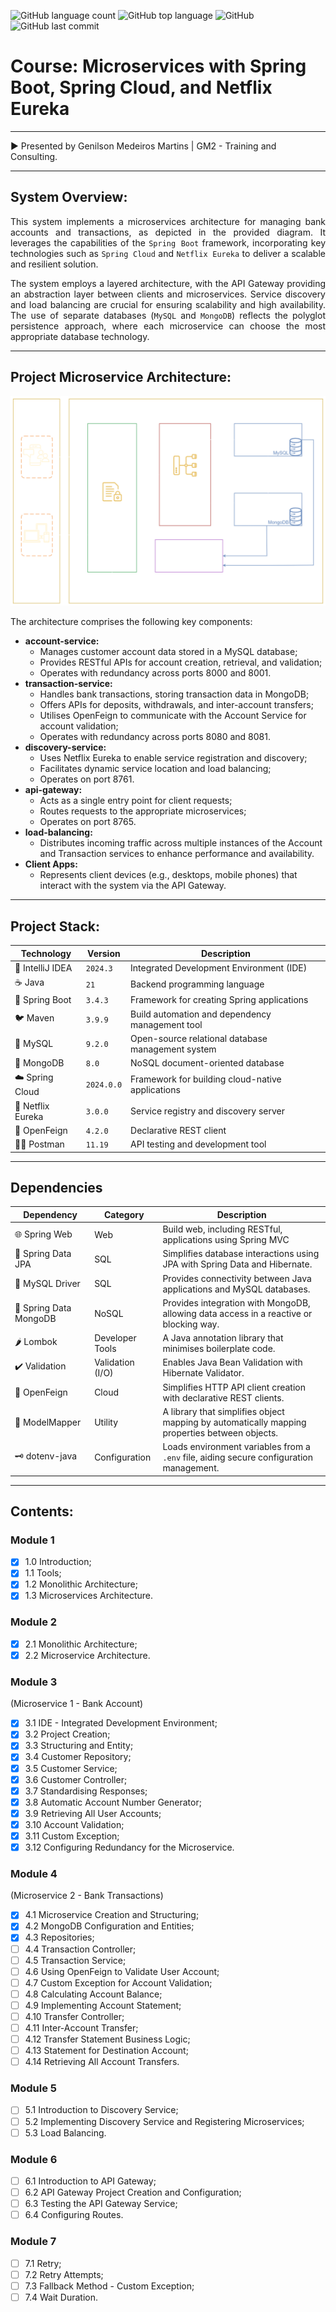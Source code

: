 ![GitHub language count](https://img.shields.io/github/languages/count/souzafcharles/Microservice-Architecture-Java-Spring)
![GitHub top language](https://img.shields.io/github/languages/top/souzafcharles/Microservice-Architecture-Java-Spring)
![GitHub](https://img.shields.io/github/license/souzafcharles/Microservice-Architecture-Java-Spring)
![GitHub last commit](https://img.shields.io/github/last-commit/souzafcharles/Microservice-Architecture-Java-Spring)

# Course: Microservices with Spring Boot, Spring Cloud, and Netflix Eureka

***
▶️ Presented by Genilson Medeiros Martins | GM2 - Training and Consulting.
***

## System Overview:

<p align="justify">
This system implements a microservices architecture for managing bank accounts and transactions, as depicted in the provided diagram. It leverages the capabilities of the <code>Spring Boot</code> framework, incorporating key technologies such as <code>Spring Cloud</code> and <code>Netflix Eureka</code> to deliver a scalable and resilient solution.
</p>

<p align="justify">
The system employs a layered architecture, with the API Gateway providing an abstraction layer between clients and microservices. Service discovery and load balancing are crucial for ensuring scalability and high availability. The use of separate databases (<code>MySQL</code> and <code>MongoDB</code>) reflects the polyglot persistence approach, where each microservice can choose the most appropriate database technology.
</p>

***
## Project Microservice Architecture:

![Microservice Architecture](https://github.com/souzafcharles/Microservice-Architecture-Java-Spring/blob/main/account-service/src/main/resources/static/images/microservice-architecture.png)

The architecture comprises the following key components:

* **account-service:**
    * Manages customer account data stored in a MySQL database;
    * Provides RESTful APIs for account creation, retrieval, and validation;
    * Operates with redundancy across ports 8000 and 8001.
* **transaction-service:**
    * Handles bank transactions, storing transaction data in MongoDB;
    * Offers APIs for deposits, withdrawals, and inter-account transfers;
    * Utilises OpenFeign to communicate with the Account Service for account validation;
    * Operates with redundancy across ports 8080 and 8081.
* **discovery-service:**
    * Uses Netflix Eureka to enable service registration and discovery;
    * Facilitates dynamic service location and load balancing;
    * Operates on port 8761.
* **api-gateway:**
    * Acts as a single entry point for client requests;
    * Routes requests to the appropriate microservices;
    * Operates on port 8765.
* **load-balancing:**
    * Distributes incoming traffic across multiple instances of the Account and Transaction services to enhance
      performance and availability.
* **Client Apps:**
    * Represents client devices (e.g., desktops, mobile phones) that interact with the system via the API Gateway.

***

## Project Stack:

| Technology        | Version    | Description                                       |
|-------------------|------------|---------------------------------------------------|
| 📐 IntelliJ IDEA  | `2024.3`   | Integrated Development Environment (IDE)          |
| ☕ Java           | `21`       | Backend programming language                      |
| 🌱 Spring Boot    | `3.4.3`    | Framework for creating Spring applications        |
| 🐦 Maven          | `3.9.9`    | Build automation and dependency management tool   |
| 🐬 MySQL          | `9.2.0`    | Open-source relational database management system |
| 🍃 MongoDB        | `8.0`      | NoSQL document-oriented database                  |
| ☁️ Spring Cloud   | `2024.0.0` | Framework for building cloud-native applications  |
| 🧭 Netflix Eureka | `3.0.0`    | Service registry and discovery server             |
| 🔗 OpenFeign      | `4.2.0`    | Declarative REST client                           |
| 👩‍🚀 Postman        | `11.19`    | API testing and development tool                  |

***

## Dependencies

| Dependency             | Category         | Description                                                                                   |
|------------------------|------------------|-----------------------------------------------------------------------------------------------|
| 🌐 Spring Web          | Web              | Build web, including RESTful, applications using Spring MVC                                   |
| 💾 Spring Data JPA     | SQL              | Simplifies database interactions using JPA with Spring Data and Hibernate.                    |
| 🐘 MySQL Driver        | SQL              | Provides connectivity between Java applications and MySQL databases.                          |
| 🍃 Spring Data MongoDB | NoSQL            | Provides integration with MongoDB, allowing data access in a reactive or blocking way.        |
| 🌶️ Lombok              | Developer Tools  | A Java annotation library that minimises boilerplate code.                                    |
| ✔️ Validation          | Validation (I/O) | Enables Java Bean Validation with Hibernate Validator.                                        |
| 🔗 OpenFeign           | Cloud            | Simplifies HTTP API client creation with declarative REST clients.                            |
| 🔄 ModelMapper         | Utility          | A library that simplifies object mapping by automatically mapping properties between objects. |
| 🗝️ dotenv-java         | Configuration    | Loads environment variables from a `.env` file, aiding secure configuration management.       |

***

## Contents:

### Module 1

- [x] 1.0 Introduction;
- [x] 1.1 Tools;
- [x] 1.2 Monolithic Architecture;
- [x] 1.3 Microservices Architecture.

### Module 2

- [x] 2.1 Monolithic Architecture;
- [x] 2.2 Microservice Architecture.

### Module 3

(Microservice 1 - Bank Account)

- [x] 3.1 IDE - Integrated Development Environment;
- [x] 3.2 Project Creation;
- [X] 3.3 Structuring and Entity;
- [X] 3.4 Customer Repository;
- [X] 3.5 Customer Service;
- [X] 3.6 Customer Controller;
- [X] 3.7 Standardising Responses;
- [X] 3.8 Automatic Account Number Generator;
- [X] 3.9 Retrieving All User Accounts;
- [X] 3.10 Account Validation;
- [X] 3.11 Custom Exception;
- [X] 3.12 Configuring Redundancy for the Microservice.

### Module 4

(Microservice 2 - Bank Transactions)

- [X] 4.1 Microservice Creation and Structuring;
- [X] 4.2 MongoDB Configuration and Entities;
- [X] 4.3 Repositories;
- [ ] 4.4 Transaction Controller;
- [ ] 4.5 Transaction Service;
- [ ] 4.6 Using OpenFeign to Validate User Account;
- [ ] 4.7 Custom Exception for Account Validation;
- [ ] 4.8 Calculating Account Balance;
- [ ] 4.9 Implementing Account Statement;
- [ ] 4.10 Transfer Controller;
- [ ] 4.11 Inter-Account Transfer;
- [ ] 4.12 Transfer Statement Business Logic;
- [ ] 4.13 Statement for Destination Account;
- [ ] 4.14 Retrieving All Account Transfers.

### Module 5

- [ ] 5.1 Introduction to Discovery Service;
- [ ] 5.2 Implementing Discovery Service and Registering Microservices;
- [ ] 5.3 Load Balancing.

### Module 6

- [ ] 6.1 Introduction to API Gateway;
- [ ] 6.2 API Gateway Project Creation and Configuration;
- [ ] 6.3 Testing the API Gateway Service;
- [ ] 6.4 Configuring Routes.

### Module 7

- [ ] 7.1 Retry;
- [ ] 7.2 Retry Attempts;
- [ ] 7.3 Fallback Method - Custom Exception;
- [ ] 7.4 Wait Duration.
